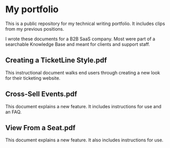 # My portfolio
This is a public repository for my technical writing portfolio. It includes clips from my previous positions. 

I wrote these documents for a B2B SaaS company. Most were part of a searchable Knowledge Base and meant for clients and support staff. 

## Creating a TicketLine Style.pdf
This instructional document walks end users through creating a new look for their ticketing website.  

## Cross-Sell Events.pdf
This document explains a new feature. It includes instructions for use and an FAQ.  

## View From a Seat.pdf
This document explains a new feature. It also includes instructions for use.  
